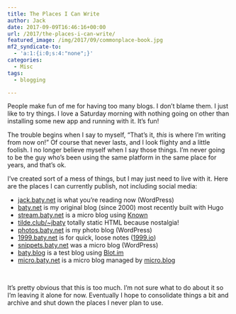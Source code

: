 ```yaml
---
title: The Places I Can Write
author: Jack
date: 2017-09-09T16:46:16+00:00
url: /2017/the-places-i-can-write/
featured_image: /img/2017/09/commonplace-book.jpg
mf2_syndicate-to:
  - 'a:1:{i:0;s:4:"none";}'
categories:
  - Misc
tags:
  - blogging

---
```

People make fun of me for having too many blogs. I don&#8217;t blame them. I just like to try things. I love a Saturday morning with nothing going on other than installing some new app and running with it. It&#8217;s fun!

The trouble begins when I say to myself, &#8220;That&#8217;s it, _this_ is where I&#8217;m writing from now on!&#8221; Of course that never lasts, and I look flighty and a little foolish. I no longer believe myself when I say those things. I&#8217;m never going to be the guy who&#8217;s been using the same platform in the same place for years, and that&#8217;s ok.

I&#8217;ve created sort of a mess of things, but I may just need to live with it. Here are the places I can currently publish, not including social media:

  * [jack.baty.net][1] is what you&#8217;re reading now (WordPress)
  * [baty.net][2] is my original blog (since 2000) most recently built with Hugo
  * [stream.baty.net][3] is a micro blog using [Known][4]
  * [tilde.club/~jbaty][5] totally static HTML because nostalgia!
  * [photos.baty.net][6] is my photo blog (WordPress)
  * [1999.baty.net][7] is for quick, loose notes ([1999.io][8])
  * [snippets.baty.net][9] was a micro blog (WordPress)
  * [baty.blog][10] is a test blog using [Blot.im][11]
  * [micro.baty.net][12] is a micro blog managed by [micro.blog][13]

&nbsp;

It&#8217;s pretty obvious that this is too much. I&#8217;m not sure what to do about it so I&#8217;m leaving it alone for now. Eventually I hope to consolidate things a bit and archive and shut down the places I never plan to use.

 [1]: https://jack.baty.net
 [2]: https://baty.net
 [3]: https://stream.baty.net
 [4]: https://withknown.com/
 [5]: http://tilde.club/~jbaty
 [6]: https://photos.baty.net
 [7]: http://1999.baty.net
 [8]: http://1999.io
 [9]: https://snippets.baty.net
 [10]: http://baty.blog
 [11]: https://blot.im
 [12]: http://micro.baty.net
 [13]: https://micro.blog